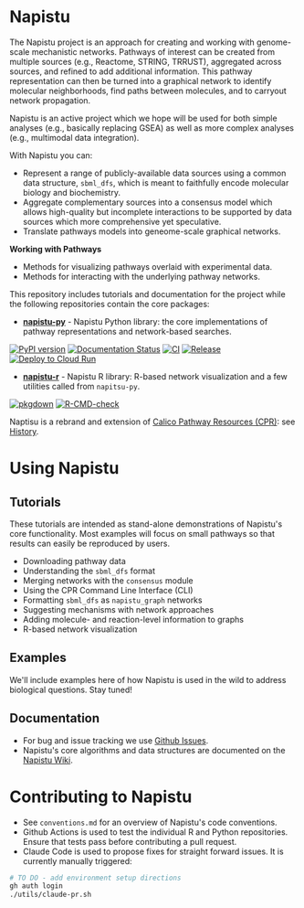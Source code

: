 # Napistu

The Napistu project is an approach for creating and working with genome-scale mechanistic networks. Pathways of interest can be created from multiple sources (e.g., Reactome, STRING, TRRUST), aggregated across sources, and refined to add additional information. This pathway representation can then be turned into a graphical network to identify molecular neighborhoods, find paths between molecules, and to carryout network propagation.

Napistu is an active project which we hope will be used for both simple analyses (e.g., basically replacing GSEA) as well as more complex analyses (e.g., multimodal data integration). 

With Napistu you can:

- Represent a range of publicly-available data sources using a common data structure, `sbml_dfs`, which is meant to faithfully encode molecular biology and biochemistry.
- Aggregate complementary sources into a consensus model which allows high-quality but incomplete interactions to be supported by data sources which more comprehensive yet speculative.
- Translate pathways models into geneome-scale graphical networks.

**Working with Pathways**

- Methods for visualizing pathways overlaid with experimental data.
- Methods for interacting with the underlying pathway networks.

This repository includes tutorials and documentation for the project while the following repositories contain the core packages:

- **[napistu-py](https://github.com/napistu/napistu-py)** - Napistu Python library: the core implementations of pathway representations and network-based searches.
  
[![PyPI version](https://badge.fury.io/py/napistu.svg)](https://badge.fury.io/py/napistu)
[![Documentation Status](https://readthedocs.org/projects/napistu/badge/?version=latest)](https://napistu.readthedocs.io/en/latest/?badge=latest)
[![CI](https://github.com/napistu/napistu-py/actions/workflows/ci.yml/badge.svg)](https://github.com/napistu/napistu-py/actions/workflows/ci.yml)
[![Release](https://github.com/napistu/napistu-py/actions/workflows/release.yml/badge.svg)](https://github.com/napistu/napistu-py/actions/workflows/release.yml)
[![Deploy to Cloud Run](https://github.com/napistu/napistu-py/actions/workflows/deploy.yml/badge.svg)](https://github.com/napistu/napistu-py/actions/workflows/deploy.yml)
 
- **[napistu-r](https://github.com/napistu/napistu-r)** - Napistu R library: R-based network visualization and a few utilities called from `napitsu-py`.

[![pkgdown](https://github.com/napistu/napistu-r/actions/workflows/pkgdown.yaml/badge.svg)](https://napistu.github.io/napistu-r/)
[![R-CMD-check](https://github.com/napistu/napistu-r/actions/workflows/R-CMD-check-PR.yaml/badge.svg)](https://github.com/napistu/napistu-r/actions/workflows/R-CMD-check-PR.yaml)

Naptisu is a rebrand and extension of [Calico Pathway Resources (CPR)](https://github.com/calico/opencpr): see [History](https://github.com/napistu/napistu/wiki/History).

# Using Napistu

## Tutorials

These tutorials are intended as stand-alone demonstrations of Napistu's core functionality. Most examples will focus on small pathways so that results can easily be reproduced by users.

- Downloading pathway data
- Understanding the `sbml_dfs` format
- Merging networks with the `consensus` module
- Using the CPR Command Line Interface (CLI)
- Formatting `sbml_dfs` as `napistu_graph` networks
- Suggesting mechanisms with network approaches
- Adding molecule- and reaction-level information to graphs
- R-based network visualization

## Examples

We'll include examples here of how Napistu is used in the wild to address biological questions. Stay tuned!

## Documentation

- For bug and issue tracking we use [Github Issues](https://github.com/napistu/napistu/issues).
- Napistu's core algorithms and data structures are documented on the [Napistu Wiki](https://github.com/napistu/napistu/wiki).

# Contributing to Napistu

- See `conventions.md` for an overview of Napistu's code conventions.
- Github Actions is used to test the individual R and Python repositories. Ensure that tests pass before contributing a pull request.
- Claude Code is used to propose fixes for straight forward issues. It is currently manually triggered:

```bash
# TO DO - add environment setup directions
gh auth login
./utils/claude-pr.sh 
```


